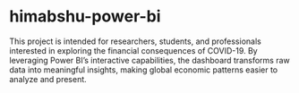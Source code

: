 # himabshu-power-bi
This project is intended for researchers, students, and professionals interested in exploring the financial consequences of COVID-19. By leveraging Power BI’s interactive capabilities, the dashboard transforms raw data into meaningful insights, making global economic patterns easier to analyze and present.
